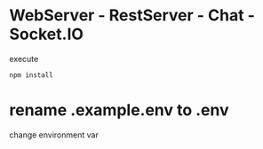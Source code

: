 # WebServer - RestServer - Chat - Socket.IO

execute

```
npm install
```

# rename .example.env to .env

change environment var
